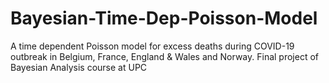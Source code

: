 # Bayesian-Time-Dep-Poisson-Model
A time dependent Poisson model for excess deaths during COVID-19 outbreak in Belgium, France, England & Wales and Norway.
Final project of Bayesian Analysis course at UPC
